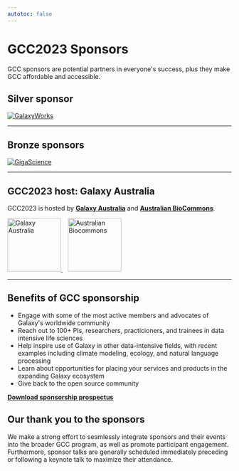 ```yaml
---
autotoc: false
---
```


<slot name="/events/gcc2023/header" />

# GCC2023 Sponsors

GCC sponsors are potential partners in everyone's success, plus they make GCC
affordable and accessible.

## Silver sponsor

<a href="https://galaxyworks.io/" target="_blank">
  <img src="/images/logos/galaxyworks-logo.png" alt="GalaxyWorks" style="max-width: 30%;" />
</a>

<hr/>

## Bronze sponsors

<a href="http://www.gigasciencejournal.com/" target="_blank">
  <img src="/images/logos/gigascience-logo-hires.png" alt="GigaScience" style="max-width: 25%; padding-right: 2rem;" />
</a>

<hr/>

## GCC2023 host: Galaxy Australia

GCC2023 is hosted by **[Galaxy Australia](https://usegalaxy-au.github.io/)** and **[Australian BioCommons](https://www.biocommons.org.au/)**.

<div class="center">
  <a href="https://usegalaxy-au.github.io/">
    <img src="https://usegalaxy-au.github.io/assets/media/Galaxy_australia_white.png"
      alt="Galaxy Australia" height="120" />
  </a> &nbsp;&nbsp;
  <a href="https://www.biocommons.org.au/">
    <img src="https://images.squarespace-cdn.com/content/v1/5d3a4213cf4f5b00014ea1db/1566885344365-8BAMFYV0071E8F8XLWI5/Australian-Biocommons-Logo-Horizontal-144dpi-Transparent.png?format=1500w"
      alt="Australian Biocommons" height="120" />
  </a>
</div>

<hr/>

## Benefits of GCC sponsorship

- Engage with some of the most active members and advocates of Galaxy's worldwide community
- Reach out to 100+ PIs, researchers, practicioners, and trainees in data intensive life sciences
- Help inspire use of Galaxy in other data-intensive fields, with recent examples including climate modeling, ecology, and natural language processing
- Learn about opportunities for placing your services and products in the expanding Galaxy ecosystem
- Give back to the open source community

<div class="container">
    <div class="row">
        <div class="col center">
          <a href="https://gxy-shared.s3.amazonaws.com/gcc2023-sponsorship-prospectus.pdf">
            <div type="button" class="btn btn-primary center">
                <strong>Download sponsorship prospectus</strong>
            </div>
          </a>
        </div>
    </div>
</div>

## Our thank you to the sponsors

We make a strong effort to seamlessly integrate sponsors and their events into
the broader GCC program, as well as promote participant engagement. Furthermore,
sponsor talks are generally scheduled immediately preceding or following a
keynote talk to maximize their attendance.
